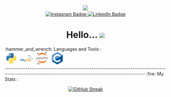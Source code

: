 <div id="header" align="center">
  <img src="https://media.giphy.com/media/sVzpTO45RCoMB1HRnt/giphy.gif" width="150"/>
</div>
<div id="badges" align="center">
  <a href="https://www.instagram.com/himadri_prakash/">
    <img src="https://img.shields.io/badge/Instagram-purple?style=for-the-badge&logo=Instagram&logoColor=white" alt="Instagram Badge"/>
  </a>
  <a href="https://www.linkedin.com/in/himadri-prakash-0a48081b8">
    <img src="https://img.shields.io/badge/LinkedIn-blue?style=for-the-badge&logo=linkedin&logoColor=white" alt="LinkedIn Badge"/>
  </a>
</div>
<h1 align="center">
  Hello...
  <img src="https://media.giphy.com/media/3owyplYLWlGFQk9mF2/giphy.gif" width="50px"/>
</h1>
:hammer_and_wrench: Languages and Tools :
<div>
  <img src="https://github.com/devicons/devicon/blob/master/icons/python/python-original.svg" title="Python" alt="Python" width="40" height="40"/>&nbsp;
  <img src="https://github.com/devicons/devicon/blob/master/icons/mysql/mysql-original-wordmark.svg" title="MySQL" alt="MySQL" width="40" height="40"/>&nbsp;
  <img src="https://github.com/devicons/devicon/blob/master/icons/jupyter/jupyter-original-wordmark.svg" title="Jupyter" alt="Jupyter" width="40" height="40"/>&nbsp;
  <img src="https://github.com/devicons/devicon/blob/master/icons/c/c-original.svg" title="C" alt="C" width="40" height="40"/>&nbsp;
</div>
--------------------------------------------------------------------------------------------------------------------------------------------------
:fire: My Stats :
<div align="center">
  
  
[![GitHub Streak](https://github-readme-streak-stats.herokuapp.com?user=HimadriPrakash&theme=blue-green&hide_border=true&border_radius=4.6&date_format=j%20M%5B%20Y%5D)](https://git.io/streak-stats)
  </div>
  
